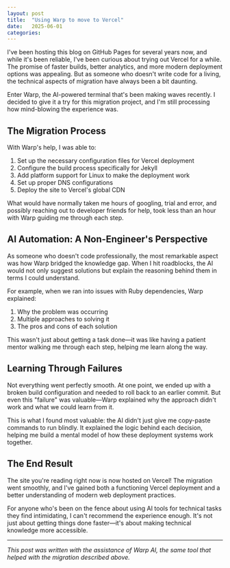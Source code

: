 ```yaml
---
layout: post
title:  "Using Warp to move to Vercel"
date:   2025-06-01
categories: 
---
```


I've been hosting this blog on GitHub Pages for several years now, and while it's been reliable, I've been curious about trying out Vercel for a while. The promise of faster builds, better analytics, and more modern deployment options was appealing. But as someone who doesn't write code for a living, the technical aspects of migration have always been a bit daunting.

Enter Warp, the AI-powered terminal that's been making waves recently. I decided to give it a try for this migration project, and I'm still processing how mind-blowing the experience was.

## The Migration Process

With Warp's help, I was able to:

1. Set up the necessary configuration files for Vercel deployment
2. Configure the build process specifically for Jekyll
3. Add platform support for Linux to make the deployment work
4. Set up proper DNS configurations
5. Deploy the site to Vercel's global CDN

What would have normally taken me hours of googling, trial and error, and possibly reaching out to developer friends for help, took less than an hour with Warp guiding me through each step.

## AI Automation: A Non-Engineer's Perspective

As someone who doesn't code professionally, the most remarkable aspect was how Warp bridged the knowledge gap. When I hit roadblocks, the AI would not only suggest solutions but explain the reasoning behind them in terms I could understand.

For example, when we ran into issues with Ruby dependencies, Warp explained:

1. Why the problem was occurring
2. Multiple approaches to solving it
3. The pros and cons of each solution

This wasn't just about getting a task done—it was like having a patient mentor walking me through each step, helping me learn along the way.

## Learning Through Failures

Not everything went perfectly smooth. At one point, we ended up with a broken build configuration and needed to roll back to an earlier commit. But even this "failure" was valuable—Warp explained why the approach didn't work and what we could learn from it.

This is what I found most valuable: the AI didn't just give me copy-paste commands to run blindly. It explained the logic behind each decision, helping me build a mental model of how these deployment systems work together.

## The End Result

The site you're reading right now is now hosted on Vercel! The migration went smoothly, and I've gained both a functioning Vercel deployment and a better understanding of modern web deployment practices.

For anyone who's been on the fence about using AI tools for technical tasks they find intimidating, I can't recommend the experience enough. It's not just about getting things done faster—it's about making technical knowledge more accessible.

---

*This post was written with the assistance of Warp AI, the same tool that helped with the migration described above.*

